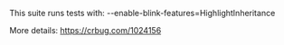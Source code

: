 This suite runs tests with:
    --enable-blink-features=HighlightInheritance

More details: <https://crbug.com/1024156>
